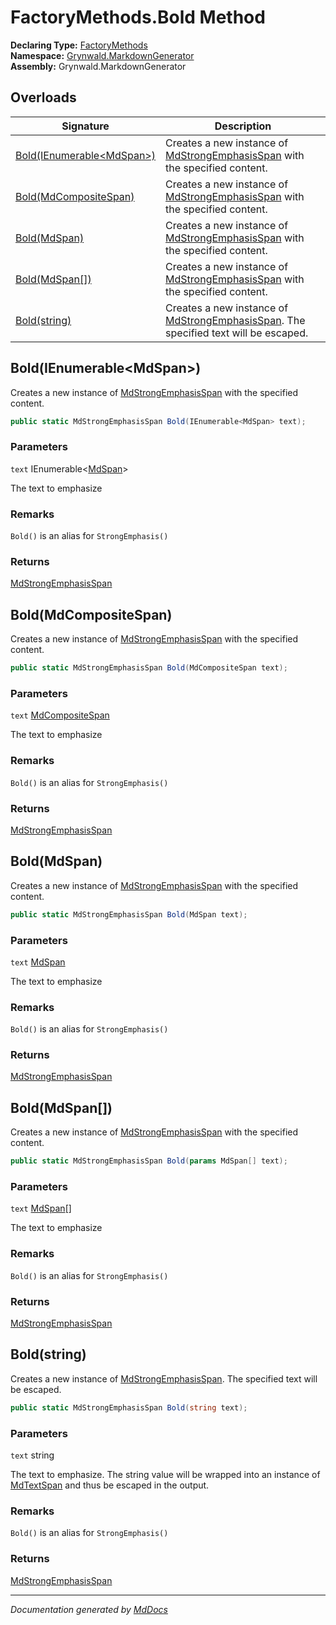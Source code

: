 ﻿<!--  
  <auto-generated>   
    The contents of this file were generated by a tool.  
    Changes to this file may be list if the file is regenerated  
  </auto-generated>   
-->

# FactoryMethods.Bold Method

**Declaring Type:** [FactoryMethods](../index.md)  
**Namespace:** [Grynwald.MarkdownGenerator](../../index.md)  
**Assembly:** Grynwald.MarkdownGenerator

## Overloads

| Signature                                             | Description                                                                                                                |
| ----------------------------------------------------- | -------------------------------------------------------------------------------------------------------------------------- |
| [Bold(IEnumerable\<MdSpan\>)](#boldienumerablemdspan) | Creates a new instance of [MdStrongEmphasisSpan](../../MdStrongEmphasisSpan/index.md) with the specified content.          |
| [Bold(MdCompositeSpan)](#boldmdcompositespan)         | Creates a new instance of [MdStrongEmphasisSpan](../../MdStrongEmphasisSpan/index.md) with the specified content.          |
| [Bold(MdSpan)](#boldmdspan)                           | Creates a new instance of [MdStrongEmphasisSpan](../../MdStrongEmphasisSpan/index.md) with the specified content.          |
| [Bold(MdSpan\[\])](#boldmdspan)                       | Creates a new instance of [MdStrongEmphasisSpan](../../MdStrongEmphasisSpan/index.md) with the specified content.          |
| [Bold(string)](#boldstring)                           | Creates a new instance of [MdStrongEmphasisSpan](../../MdStrongEmphasisSpan/index.md). The specified text will be escaped. |

## Bold(IEnumerable\<MdSpan\>)

Creates a new instance of [MdStrongEmphasisSpan](../../MdStrongEmphasisSpan/index.md) with the specified content.

```csharp
public static MdStrongEmphasisSpan Bold(IEnumerable<MdSpan> text);
```

### Parameters

`text`  IEnumerable\<[MdSpan](../../MdSpan/index.md)\>

The text to emphasize

### Remarks

`Bold()` is an alias for `StrongEmphasis()`

### Returns

[MdStrongEmphasisSpan](../../MdStrongEmphasisSpan/index.md)

## Bold(MdCompositeSpan)

Creates a new instance of [MdStrongEmphasisSpan](../../MdStrongEmphasisSpan/index.md) with the specified content.

```csharp
public static MdStrongEmphasisSpan Bold(MdCompositeSpan text);
```

### Parameters

`text`  [MdCompositeSpan](../../MdCompositeSpan/index.md)

The text to emphasize

### Remarks

`Bold()` is an alias for `StrongEmphasis()`

### Returns

[MdStrongEmphasisSpan](../../MdStrongEmphasisSpan/index.md)

## Bold(MdSpan)

Creates a new instance of [MdStrongEmphasisSpan](../../MdStrongEmphasisSpan/index.md) with the specified content.

```csharp
public static MdStrongEmphasisSpan Bold(MdSpan text);
```

### Parameters

`text`  [MdSpan](../../MdSpan/index.md)

The text to emphasize

### Remarks

`Bold()` is an alias for `StrongEmphasis()`

### Returns

[MdStrongEmphasisSpan](../../MdStrongEmphasisSpan/index.md)

## Bold(MdSpan\[\])

Creates a new instance of [MdStrongEmphasisSpan](../../MdStrongEmphasisSpan/index.md) with the specified content.

```csharp
public static MdStrongEmphasisSpan Bold(params MdSpan[] text);
```

### Parameters

`text`  [MdSpan](../../MdSpan/index.md)\[\]

The text to emphasize

### Remarks

`Bold()` is an alias for `StrongEmphasis()`

### Returns

[MdStrongEmphasisSpan](../../MdStrongEmphasisSpan/index.md)

## Bold(string)

Creates a new instance of [MdStrongEmphasisSpan](../../MdStrongEmphasisSpan/index.md). The specified text will be escaped.

```csharp
public static MdStrongEmphasisSpan Bold(string text);
```

### Parameters

`text`  string

The text to emphasize.  The string value will be wrapped into an instance of [MdTextSpan](../../MdTextSpan/index.md) and thus be escaped in the output.

### Remarks

`Bold()` is an alias for `StrongEmphasis()`

### Returns

[MdStrongEmphasisSpan](../../MdStrongEmphasisSpan/index.md)

___

*Documentation generated by [MdDocs](https://github.com/ap0llo/mddocs)*

